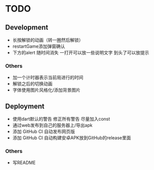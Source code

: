# TODO

## Development

- 长按解锁的动画（转一圈然后解锁）
- restartGame添加弹窗确认
- 下方的alert 随时间消失 一打开可以放一些说明文字 到头了可以放提示

### Others

- 加一个计时器表示当前局进行的时间
- 解锁之后的切换动画
- 字体使用图片风格化/添加背景图片

## Deployment

- 使用dart默认的警告 修正所有警告 尽量加入const
- 通过web发布到自己的服务器上/导出apk
- 添加 GitHub CI 自动发布网页版
- 添加 GitHub CI 自动构建安卓APK放到GitHub的release里面

### Others

- 写README
